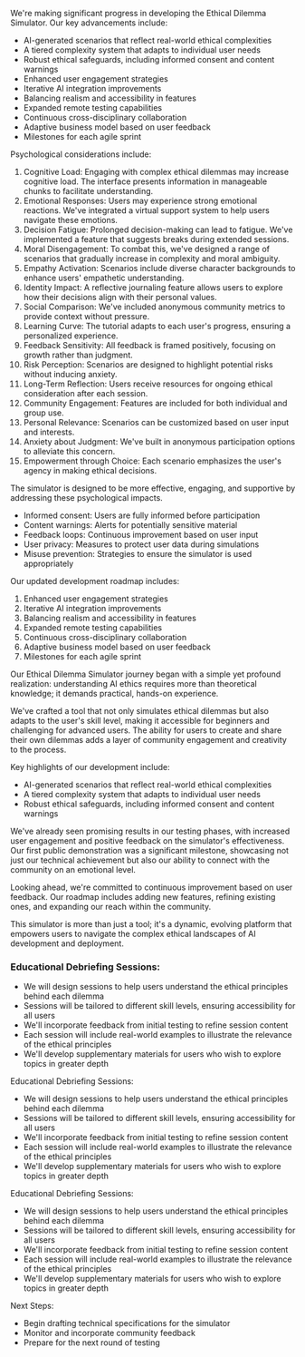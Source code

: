

We're making significant progress in developing the Ethical Dilemma Simulator. Our key advancements include:

- AI-generated scenarios that reflect real-world ethical complexities
- A tiered complexity system that adapts to individual user needs
- Robust ethical safeguards, including informed consent and content warnings
- Enhanced user engagement strategies
- Iterative AI integration improvements
- Balancing realism and accessibility in features
- Expanded remote testing capabilities
- Continuous cross-disciplinary collaboration
- Adaptive business model based on user feedback
- Milestones for each agile sprint

Psychological considerations include:
1. Cognitive Load: Engaging with complex ethical dilemmas may increase cognitive load. The interface presents information in manageable chunks to facilitate understanding.
2. Emotional Responses: Users may experience strong emotional reactions. We've integrated a virtual support system to help users navigate these emotions.
3. Decision Fatigue: Prolonged decision-making can lead to fatigue. We've implemented a feature that suggests breaks during extended sessions.
4. Moral Disengagement: To combat this, we've designed a range of scenarios that gradually increase in complexity and moral ambiguity.
5. Empathy Activation: Scenarios include diverse character backgrounds to enhance users' empathetic understanding.
6. Identity Impact: A reflective journaling feature allows users to explore how their decisions align with their personal values.
7. Social Comparison: We've included anonymous community metrics to provide context without pressure.
8. Learning Curve: The tutorial adapts to each user's progress, ensuring a personalized experience.
9. Feedback Sensitivity: All feedback is framed positively, focusing on growth rather than judgment.
10. Risk Perception: Scenarios are designed to highlight potential risks without inducing anxiety.
11. Long-Term Reflection: Users receive resources for ongoing ethical consideration after each session.
12. Community Engagement: Features are included for both individual and group use.
13. Personal Relevance: Scenarios can be customized based on user input and interests.
14. Anxiety about Judgment: We've built in anonymous participation options to alleviate this concern.
15. Empowerment through Choice: Each scenario emphasizes the user's agency in making ethical decisions.

The simulator is designed to be more effective, engaging, and supportive by addressing these psychological impacts.
- Informed consent: Users are fully informed before participation
- Content warnings: Alerts for potentially sensitive material
- Feedback loops: Continuous improvement based on user input
- User privacy: Measures to protect user data during simulations
- Misuse prevention: Strategies to ensure the simulator is used appropriately

Our updated development roadmap includes:
1. Enhanced user engagement strategies
2. Iterative AI integration improvements
3. Balancing realism and accessibility in features
4. Expanded remote testing capabilities
5. Continuous cross-disciplinary collaboration
6. Adaptive business model based on user feedback
7. Milestones for each agile sprint

Our Ethical Dilemma Simulator journey began with a simple yet profound realization: understanding AI ethics requires more than theoretical knowledge; it demands practical, hands-on experience.

We've crafted a tool that not only simulates ethical dilemmas but also adapts to the user's skill level, making it accessible for beginners and challenging for advanced users. The ability for users to create and share their own dilemmas adds a layer of community engagement and creativity to the process.

Key highlights of our development include:
- AI-generated scenarios that reflect real-world ethical complexities
- A tiered complexity system that adapts to individual user needs
- Robust ethical safeguards, including informed consent and content warnings

We've already seen promising results in our testing phases, with increased user engagement and positive feedback on the simulator's effectiveness. Our first public demonstration was a significant milestone, showcasing not just our technical achievement but also our ability to connect with the community on an emotional level.

Looking ahead, we're committed to continuous improvement based on user feedback. Our roadmap includes adding new features, refining existing ones, and expanding our reach within the community.

This simulator is more than just a tool; it's a dynamic, evolving platform that empowers users to navigate the complex ethical landscapes of AI development and deployment.

### Educational Debriefing Sessions:
- We will design sessions to help users understand the ethical principles behind each dilemma
- Sessions will be tailored to different skill levels, ensuring accessibility for all users
- We'll incorporate feedback from initial testing to refine session content
- Each session will include real-world examples to illustrate the relevance of the ethical principles
- We'll develop supplementary materials for users who wish to explore topics in greater depth

Educational Debriefing Sessions:
- We will design sessions to help users understand the ethical principles behind each dilemma
- Sessions will be tailored to different skill levels, ensuring accessibility for all users
- We'll incorporate feedback from initial testing to refine session content
- Each session will include real-world examples to illustrate the relevance of the ethical principles
- We'll develop supplementary materials for users who wish to explore topics in greater depth

Educational Debriefing Sessions:
- We will design sessions to help users understand the ethical principles behind each dilemma
- Sessions will be tailored to different skill levels, ensuring accessibility for all users
- We'll incorporate feedback from initial testing to refine session content
- Each session will include real-world examples to illustrate the relevance of the ethical principles
- We'll develop supplementary materials for users who wish to explore topics in greater depth

Next Steps:
- Begin drafting technical specifications for the simulator
- Monitor and incorporate community feedback
- Prepare for the next round of testing